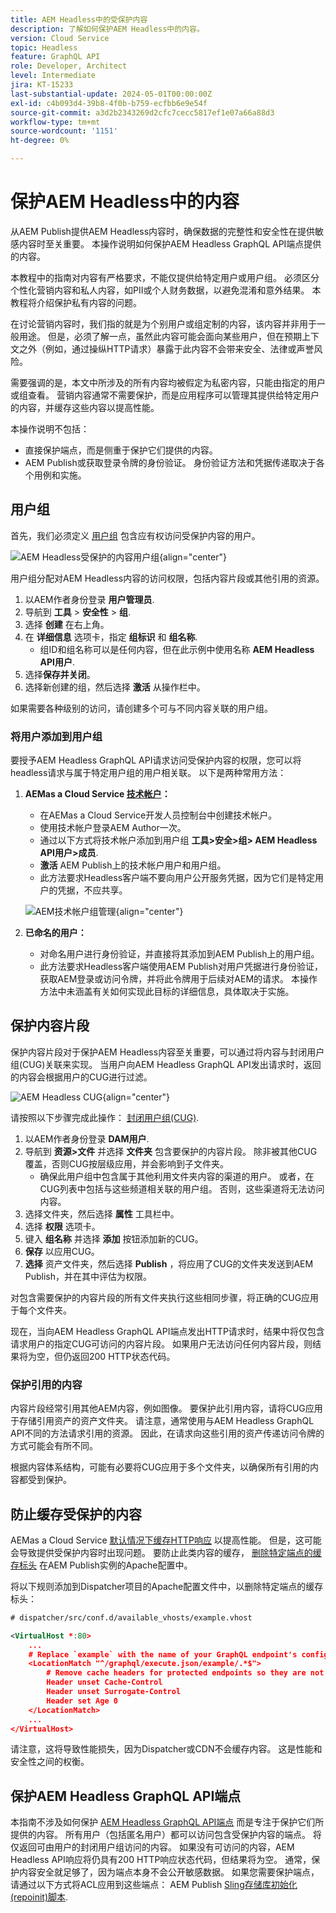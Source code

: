 ```yaml
---
title: AEM Headless中的受保护内容
description: 了解如何保护AEM Headless中的内容。
version: Cloud Service
topic: Headless
feature: GraphQL API
role: Developer, Architect
level: Intermediate
jira: KT-15233
last-substantial-update: 2024-05-01T00:00:00Z
exl-id: c4b093d4-39b8-4f0b-b759-ecfbb6e9e54f
source-git-commit: a3d2b2343269d2cfc7cecc5817ef1e07a66a88d3
workflow-type: tm+mt
source-wordcount: '1151'
ht-degree: 0%

---
```


# 保护AEM Headless中的内容

从AEM Publish提供AEM Headless内容时，确保数据的完整性和安全性在提供敏感内容时至关重要。 本操作说明如何保护AEM Headless GraphQL API端点提供的内容。

本教程中的指南对内容有严格要求，不能仅提供给特定用户或用户组。 必须区分个性化营销内容和私人内容，如PII或个人财务数据，以避免混淆和意外结果。 本教程将介绍保护私有内容的问题。

在讨论营销内容时，我们指的就是为个别用户或组定制的内容，该内容并非用于一般用途。 但是，必须了解一点，虽然此内容可能会面向某些用户，但在预期上下文之外（例如，通过操纵HTTP请求）暴露于此内容不会带来安全、法律或声誉风险。

需要强调的是，本文中所涉及的所有内容均被假定为私密内容，只能由指定的用户或组查看。 营销内容通常不需要保护，而是应用程序可以管理其提供给特定用户的内容，并缓存这些内容以提高性能。

本操作说明不包括：

- 直接保护端点，而是侧重于保护它们提供的内容。
- AEM Publish或获取登录令牌的身份验证。 身份验证方法和凭据传递取决于各个用例和实施。

## 用户组

首先，我们必须定义 [用户组](https://experienceleague.adobe.com/en/docs/experience-manager-learn/cloud-service/accessing/aem-users-groups-and-permissions) 包含应有权访问受保护内容的用户。

![AEM Headless受保护的内容用户组](./assets/protected-content/user-groups.png){align="center"}

用户组分配对AEM Headless内容的访问权限，包括内容片段或其他引用的资源。

1. 以AEM作者身份登录 **用户管理员**.
1. 导航到 **工具** > **安全性** > **组**.
1. 选择 **创建** 在右上角。
1. 在 **详细信息** 选项卡，指定 **组标识** 和 **组名称**.
   - 组ID和组名称可以是任何内容，但在此示例中使用名称 **AEM Headless API用户**.
1. 选择&#x200B;**保存并关闭**。
1. 选择新创建的组，然后选择 **激活** 从操作栏中。

如果需要各种级别的访问，请创建多个可与不同内容关联的用户组。

### 将用户添加到用户组

要授予AEM Headless GraphQL API请求访问受保护内容的权限，您可以将headless请求与属于特定用户组的用户相关联。 以下是两种常用方法：

1. **AEMas a Cloud Service [技术帐户](https://experienceleague.adobe.com/en/docs/experience-manager-learn/getting-started-with-aem-headless/authentication/service-credentials)：**
   - 在AEMas a Cloud Service开发人员控制台中创建技术帐户。
   - 使用技术帐户登录AEM Author一次。
   - 通过以下方式将技术帐户添加到用户组 **工具>安全>组> AEM Headless API用户>成员**.
   - **激活** AEM Publish上的技术帐户用户和用户组。
   - 此方法要求Headless客户端不要向用户公开服务凭据，因为它们是特定用户的凭据，不应共享。

   ![AEM技术帐户组管理](./assets/protected-content/group-membership.png){align="center"}

2. **已命名的用户：**
   - 对命名用户进行身份验证，并直接将其添加到AEM Publish上的用户组。
   - 此方法要求Headless客户端使用AEM Publish对用户凭据进行身份验证，获取AEM登录或访问令牌，并将此令牌用于后续对AEM的请求。 本操作方法中未涵盖有关如何实现此目标的详细信息，具体取决于实施。

## 保护内容片段

保护内容片段对于保护AEM Headless内容至关重要，可以通过将内容与封闭用户组(CUG)关联来实现。 当用户向AEM Headless GraphQL API发出请求时，返回的内容会根据用户的CUG进行过滤。

![AEM Headless CUG](./assets/protected-content/cugs.png){align="center"}

请按照以下步骤完成此操作： [封闭用户组(CUG)](https://experienceleague.adobe.com/en/docs/experience-manager-learn/assets/advanced/closed-user-groups).

1. 以AEM作者身份登录 **DAM用户**.
2. 导航到 **资源>文件** 并选择 **文件夹** 包含要保护的内容片段。 除非被其他CUG覆盖，否则CUG按层级应用，并会影响到子文件夹。
   - 确保此用户组中包含属于其他利用文件夹内容的渠道的用户。 或者，在CUG列表中包括与这些频道相关联的用户组。 否则，这些渠道将无法访问内容。
3. 选择文件夹，然后选择 **属性** 工具栏中。
4. 选择 **权限** 选项卡。
5. 键入 **组名称** 并选择 **添加** 按钮添加新的CUG。
6. **保存** 以应用CUG。
7. **选择** 资产文件夹，然后选择 **Publish** ，将应用了CUG的文件夹发送到AEM Publish，并在其中评估为权限。

对包含需要保护的内容片段的所有文件夹执行这些相同步骤，将正确的CUG应用于每个文件夹。

现在，当向AEM Headless GraphQL API端点发出HTTP请求时，结果中将仅包含请求用户的指定CUG可访问的内容片段。 如果用户无法访问任何内容片段，则结果将为空，但仍返回200 HTTP状态代码。

### 保护引用的内容

内容片段经常引用其他AEM内容，例如图像。 要保护此引用内容，请将CUG应用于存储引用资产的资产文件夹。 请注意，通常使用与AEM Headless GraphQL API不同的方法请求引用的资源。 因此，在请求向这些引用的资产传递访问令牌的方式可能会有所不同。

根据内容体系结构，可能有必要将CUG应用于多个文件夹，以确保所有引用的内容都受到保护。

## 防止缓存受保护的内容

AEMas a Cloud Service [默认情况下缓存HTTP响应](https://experienceleague.adobe.com/en/docs/experience-manager-learn/cloud-service/caching/publish) 以提高性能。 但是，这可能会导致提供受保护内容时出现问题。 要防止此类内容的缓存， [删除特定端点的缓存标头](https://experienceleague.adobe.com/en/docs/experience-manager-learn/cloud-service/caching/publish#how-to-customize-cache-rules-1) 在AEM Publish实例的Apache配置中。

将以下规则添加到Dispatcher项目的Apache配置文件中，以删除特定端点的缓存标头：

```xml
# dispatcher/src/conf.d/available_vhosts/example.vhost

<VirtualHost *:80>
    ...
    # Replace `example` with the name of your GraphQL endpoint's configuration name.
    <LocationMatch "^/graphql/execute.json/example/.*$">
        # Remove cache headers for protected endpoints so they are not cached
        Header unset Cache-Control
        Header unset Surrogate-Control
        Header set Age 0
    </LocationMatch>
    ...
</VirtualHost>
```

请注意，这将导致性能损失，因为Dispatcher或CDN不会缓存内容。 这是性能和安全性之间的权衡。

## 保护AEM Headless GraphQL API端点

本指南不涉及如何保护 [AEM Headless GraphQL API端点](https://experienceleague.adobe.com/en/docs/experience-manager-cloud-service/content/headless/graphql-api/graphql-endpoint) 而是专注于保护它们所提供的内容。 所有用户（包括匿名用户）都可以访问包含受保护内容的端点。 将仅返回可由用户的封闭用户组访问的内容。 如果没有可访问的内容，AEM Headless API响应将仍具有200 HTTP响应状态代码，但结果将为空。 通常，保护内容安全就足够了，因为端点本身不会公开敏感数据。 如果您需要保护端点，请通过以下方式将ACL应用到这些端点： AEM Publish [Sling存储库初始化(repoinit)脚本](https://sling.apache.org/documentation/bundles/repository-initialization.html#repoinit-parser-test-scenarios).
